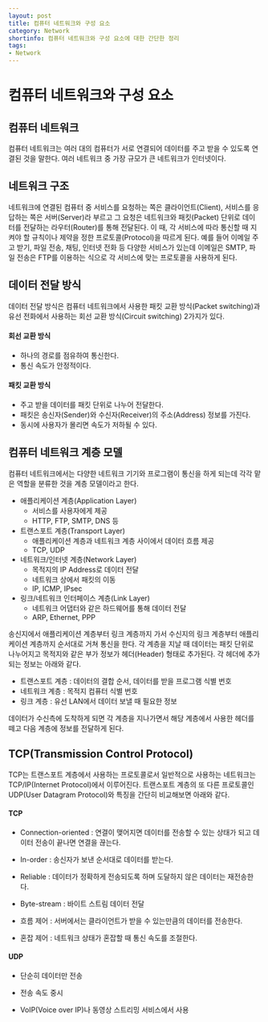 ```yaml
---
layout: post
title: 컴퓨터 네트워크와 구성 요소
category: Network
shortinfo: 컴퓨터 네트워크와 구성 요소에 대한 간단한 정리
tags:
- Network
---
```




# 컴퓨터 네트워크와 구성 요소



## 컴퓨터 네트워크

컴퓨터 네트워크는 여러 대의 컴퓨터가 서로 연결되어 데이터를 주고 받을 수 있도록 연결된 것을 말한다. 여러 네트워크 중 가장 규모가 큰 네트워크가 인터넷이다.  



## 네트워크 구조

네트워크에 연결된 컴퓨터 중 서비스를 요청하는 쪽은 클라이언트(Client), 서비스를 응답하는 쪽은 서버(Server)라 부르고 그 요청은 네트워크와 패킷(Packet) 단위로 데이터를 전달하는 라우터(Router)를 통해 전달된다. 이 때, 각 서비스에 따라 통신할 때 지켜야 할 규칙이나 제약을 정한 프로토콜(Protocol)을 따르게 된다. 예를 들어 이메일 주고 받기, 파일 전송, 채팅, 인터넷 전화 등 다양한 서비스가 있는데 이메일은 SMTP, 파일 전송은 FTP를 이용하는 식으로 각 서비스에 맞는 프로토콜을 사용하게 된다.



## 데이터 전달 방식

데이터  전달 방식은 컴퓨터 네트워크에서 사용한 패킷 교환 방식(Packet switching)과 유선 전화에서 사용하는 회선 교환 방식(Circuit switching) 2가지가 있다.

#### 회선 교환 방식

- 하나의 경로를 점유하여 통신한다.
- 통신 속도가 안정적이다.

#### 패킷 교환 방식

- 주고 받을 데이터를 패킷 단위로 나누어 전달한다.
- 패킷은 송신자(Sender)와 수신자(Receiver)의 주소(Address) 정보를 가진다.
- 동시에 사용자가 몰리면 속도가 저하될 수 있다.



## 컴퓨터 네트워크 계층 모델

컴퓨터 네트워크에서는 다양한 네트워크 기기와 프로그램이 통신을 하게 되는데 각각 맡은 역할을 분류한 것을 계층 모델이라고 한다. 

- 애플리케이션 계층(Application Layer)
  - 서비스를 사용자에게 제공
  - HTTP, FTP, SMTP, DNS 등
- 트랜스포트 계층(Transport Layer)
  - 애플리케이션 계층과 네트워크 계층 사이에서 데이터 흐름 제공
  - TCP, UDP
- 네트워크/인터넷 계층(Network Layer)
  - 목적지의 IP Address로 데이터 전달
  - 네트워크 상에서 패킷의 이동 
  - IP, ICMP, IPsec
- 링크/네트워크 인터페이스 계층(Link Layer)
  - 네트워크 어댑터와 같은 하드웨어를 통해 데이터 전달
  - ARP, Ethernet, PPP

송신지에서 애플리케이션 계층부터 링크 계층까지 가서 수신지의 링크 계층부터 애플리케이션 계층까지 순서대로 거쳐 통신을 한다. 각 계층을 지날 때 데이터는 패킷 단위로 나누어지고 목적지와 같은 부가 정보가 헤더(Header) 형태로 추가된다. 각 헤더에 추가되는 정보는 아래와 같다.

- 트랜스포트 계층 : 데이터의 결합 순서, 데이터를 받을 프로그램 식별 번호
- 네트워크 계층 : 목적지 컴퓨터 식별 번호
- 링크 계층 : 유선 LAN에서 데이터 보낼 때 필요한 정보

데이터가 수신측에 도착하게 되면 각 계층을 지나가면서 해당 계층에서 사용한 헤더를 떼고 다음 계층에 정보를 전달하게 된다.



## TCP(Transmission Control Protocol)

TCP는 트랜스포트 계층에서 사용하는 프로토콜로서 일반적으로 사용하는 네트워크는 TCP/IP(Internet Protocol)에서 이루어진다. 트랜스포트 계층의 또 다른 프로토콜인 UDP(User Datagram Protocol)와 특징을 간단히 비교해보면 아래와 같다.

#### TCP

- Connection-oriented : 연결이 맺어지면 데이터를 전송할 수 있는 상태가 되고 데이터 전송이 끝나면 연결을 끊는다.

- In-order : 송신자가 보낸 순서대로 데이터를 받는다.
- Reliable : 데이터가 정확하게 전송되도록 하며 도달하지 않은 데이터는 재전송한다.
- Byte-stream : 바이트 스트림 데이터 전달
- 흐름 제어 : 서버에서는 클라이언트가 받을 수 있는만큼의 데이터를 전송한다.
- 혼잡 제어 : 네트워크 상태가 혼잡할 때 통신 속도를 조절한다.

#### UDP

- 단순히 데이터만 전송

- 전송 속도 중시
- VoIP(Voice over IP)나 동영상 스트리밍 서비스에서 사용



